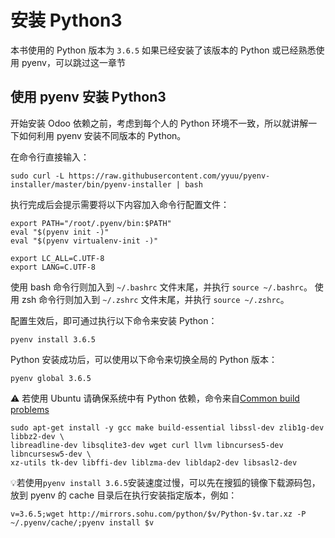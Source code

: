 # 安装 Python3

本书使用的 Python 版本为 `3.6.5`
如果已经安装了该版本的 Python 或已经熟悉使用 pyenv，可以跳过这一章节

## 使用 pyenv 安装 Python3

开始安装 Odoo 依赖之前，考虑到每个人的 Python 环境不一致，所以就讲解一下如何利用 pyenv 安装不同版本的 Python。

在命令行直接输入：
```shell
sudo curl -L https://raw.githubusercontent.com/yyuu/pyenv-installer/master/bin/pyenv-installer | bash
```

执行完成后会提示需要将以下内容加入命令行配置文件：
```shell
export PATH="/root/.pyenv/bin:$PATH"
eval "$(pyenv init -)"
eval "$(pyenv virtualenv-init -)"

export LC_ALL=C.UTF-8
export LANG=C.UTF-8
```
使用 bash 命令行则加入到 `~/.bashrc` 文件末尾，并执行 `source ~/.bashrc`。
使用 zsh 命令行则加入到 `~/.zshrc` 文件末尾，并执行 `source ~/.zshrc`。

配置生效后，即可通过执行以下命令来安装 Python：
```shell
pyenv install 3.6.5
```
Python 安装成功后，可以使用以下命令来切换全局的 Python 版本：
```shell
pyenv global 3.6.5
```   
   
    


⚠️ 若使用 Ubuntu 请确保系统中有 Python 依赖，命令来自[Common build problems](https://github.com/pyenv/pyenv/wiki/Common-build-problems)
```shell
sudo apt-get install -y gcc make build-essential libssl-dev zlib1g-dev libbz2-dev \
libreadline-dev libsqlite3-dev wget curl llvm libncurses5-dev libncursesw5-dev \
xz-utils tk-dev libffi-dev liblzma-dev libldap2-dev libsasl2-dev
```

💡若使用`pyenv install 3.6.5`安装速度过慢，可以先在搜狐的镜像下载源码包，放到 pyenv 的 cache 目录后在执行安装指定版本，例如：
```shell
v=3.6.5;wget http://mirrors.sohu.com/python/$v/Python-$v.tar.xz -P ~/.pyenv/cache/;pyenv install $v  
```
